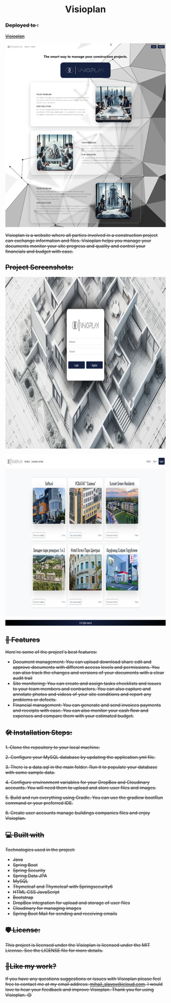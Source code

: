 <h1 align="center" id="title">Visioplan</h1>

<h3><strike>Deployed to :<strike></h3>

[Visioplan](https://visioplan.yellowbush-38cf41bb.westeurope.azurecontainerapps.io)

<p align="center"><img src="https://github.com/mihailks/Visioplan/blob/main/Visioplan-server/src/main/resources/static/images/readmeImages/index.png" alt="project-image" width="960"></p>

<p id="description">Visioplan is a website where all parties involved in a construction project can exchange information and files. Visioplan helps you manage your documents monitor your site progress and quality and control your financials and budget with ease.</p>

<h2>Project Screenshots:</h2>

<p align="center"><img src="https://github.com/mihailks/Visioplan/blob/main/Visioplan-server/src/main/resources/static/images/readmeImages/login.png" alt="project-screenshot" width="960" height="540/"></p>
<p align="center"><img src="https://github.com/mihailks/Visioplan/blob/main/Visioplan-server/src/main/resources/static/images/readmeImages/homeUSER.png" alt="project-screenshot" width="960" height="540/"></p>


  
  
<h2>🧐 Features</h2>

Here're some of the project's best features:

*   Document management: You can upload download share edit and approve documents with different access levels and permissions. You can also track the changes and versions of your documents with a clear audit trail
*   Site monitoring: You can create and assign tasks checklists and issues to your team members and contractors. You can also capture and annotate photos and videos of your site conditions and report any problems or defects.
*   Financial management: You can generate and send invoices payments and receipts with ease. You can also monitor your cash flow and expenses and compare them with your estimated budget.

<h2>🛠️ Installation Steps:</h2>

<p>1. Clone the repository to your local machine.</p>

<p>2. Configure your MySQL database by updating the application.yml file.</p>

<p>3. There is a data.sql in the main folder. Run it to populate your database with some sample data.</p>

<p>4. Configure environment variables for your DropBox and Cloudinary accounts. You will need them to upload and store user files and images.</p>

<p>5. Build and run everything using Gradle. You can use the gradlew bootRun command or your preferred IDE.</p>

<p>6. Create user accounts manage buildings companies files and enjoy Visioplan.</p>

  
  
<h2>💻 Built with</h2>

Technologies used in the project:

*   Java
*   Spring Boot
*   Spring Security
*   Spring Data JPA
*   MySQL
*   Thymeleaf and Thymeleaf with Springsecurity6
*   HTML CSS JavaScript
*   Bootstrap
*   DropBox integration for upload and storage of user files
*   Cloudinary for managing images
*   Spring Boot Mail for sending and receiving emails

<h2>🛡️ License:</h2>

This project is licensed under the Visioplan is licensed under the MIT License. See the LICENSE file for more details.

<h2>💖Like my work?</h2>

If you have any questions suggestions or issues with Visioplan please feel free to contact me at my email address: mihail_slavov@icloud.com. I would love to hear your feedback and improve Visioplan. Thank you for using Visioplan. 😊
